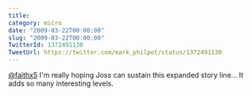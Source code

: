 ```yaml
---
title: 
category: micro
date: "2009-03-22T00:00:00"
slug: "2009-03-22T00:00:00"
TwitterId: 1372491130
TweetUrl: https://twitter.com/mark_philpot/status/1372491130
---
```


[@faithx5](https://twitter.com/faithx5) I'm really hoping Joss can sustain this
expanded story line... It adds so many interesting levels.
